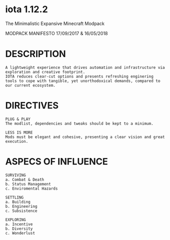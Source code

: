 # iota 1.12.2
The Minimalistic Expansive Minecraft Modpack

MODPACK MANIFESTO
17/09/2017 & 16/05/2018

# DESCRIPTION
    
    A lightweight experience that drives automation and infrastructure via exploration and creative footprint. 
    IOTA reduces clear-cut options and presents refreshing enginering tools to cope with tangible, yet unorthodoxical demands, compared to our current ecosystem.


# DIRECTIVES

    PLUG & PLAY
    The modlist, dependencies and tweaks should be kept to a minimum.

    LESS IS MORE
    Mods must be elegant and cohesive, presenting a clear vision and great execution.   
    
    
# ASPECS OF INFLUENCE
  
    SURVIVING
    a. Combat & Death
    b. Status Management
    c. Enviromental Hazards

    SETTLING
    a. Building
    b. Engineering
    c. Subsistence
      
    EXPLORING
    a. Incentive
    b. Diversity
    c. Wonderlust
